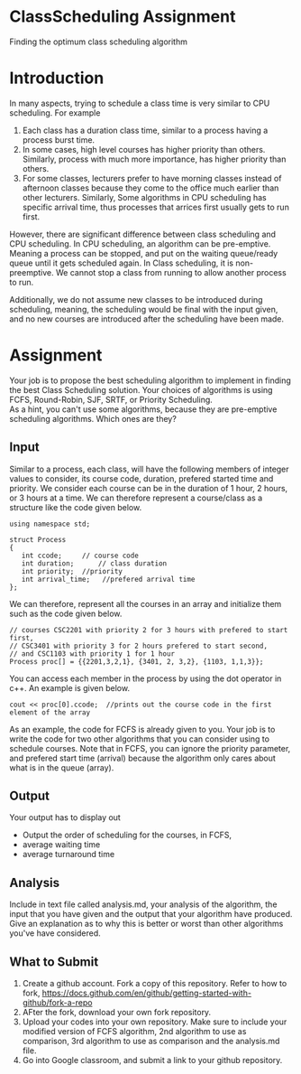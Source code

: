 # ClassScheduling Assignment
Finding the optimum class scheduling algorithm

# Introduction
In many aspects, trying to schedule a class time is very similar to CPU scheduling. 
For example

1. Each class has a duration class time, similar to a process having a process burst time.
2. In some cases, high level courses has higher priority than others. Similarly, process with much more importance, has higher priority than others. 
3. For some classes, lecturers prefer to have morning classes instead of afternoon classes because they come to the office much earlier than other lecturers. Similarly, Some algorithms in CPU scheduling has specific arrival time, thus processes that arrices first usually gets to run first. 

However, there are significant difference between class scheduling and CPU scheduling. In CPU scheduling, an algorithm can be pre-emptive. Meaning a process can be stopped, and put on the waiting queue/ready queue until it gets scheduled again. In Class scheduling, it is non-preemptive. We cannot stop a class from running to allow another process to run. 

Additionally, we do not assume new classes to be introduced during scheduling, meaning, the scheduling would be final with the input given, and no new courses are introduced after the scheduling have been made. 


# Assignment

Your job is to propose the best scheduling algorithm to implement in finding the best Class Scheduling solution. 
Your choices of algorithms is using FCFS, Round-Robin, SJF, SRTF, or Priority Scheduling.  
As a hint, you can't use some algorithms, because they are pre-emptive scheduling algorithms. Which ones are they? 

## Input

Similar to a process, each class, will have the following members of integer values to consider, its course code, duration, prefered started time and priority. 
We consider each course can be in the duration of 1 hour, 2 hours, or 3 hours at a time. We can therefore represent a course/class as a structure like the code 
given below. 

```
using namespace std;
 
struct Process
{
   int ccode;     // course code
   int duration;      // class duration
   int priority;  //priority
   int arrival_time;   //prefered arrival time
};
```

We can therefore, represent all the courses in an array and initialize them such as the code given below.

```
// courses CSC2201 with priority 2 for 3 hours with prefered to start first, 
// CSC3401 with priority 3 for 2 hours prefered to start second, 
// and CSC1103 with priority 1 for 1 hour 
Process proc[] = {{2201,3,2,1}, {3401, 2, 3,2}, {1103, 1,1,3}};
```

You can access each member in the process by using the dot operator in c++. An example is given below. 

```
cout << proc[0].ccode;  //prints out the course code in the first element of the array
```

As an example, the code for FCFS is already given to you. Your job is to write the code for two other algorithms that you can consider using to schedule courses. 
Note that in FCFS, you can ignore the priority parameter, and prefered start time (arrival) because the algorithm only cares about what is in the queue (array). 

## Output

Your output has to display out

* Output the order of scheduling for the courses, in FCFS, 
* average waiting time
* average turnaround time

## Analysis

Include in text file called analysis.md, your analysis of the algorithm, the input that you have given and the output that your algorithm have produced. 
Give an explanation as to why this is better or worst than other algorithms you've have considered. 

## What to Submit

1. Create a github account. Fork a copy of this repository. Refer to how to fork, https://docs.github.com/en/github/getting-started-with-github/fork-a-repo
2. AFter the fork, download your own fork repository. 
3. Upload your codes into your own repository. Make sure to include your modified version of  FCFS algorithm, 2nd algorithm to use as comparison, 3rd algorithm to use as comparison and the analysis.md file.
3. Go into Google classroom, and submit a link to your github repository. 

